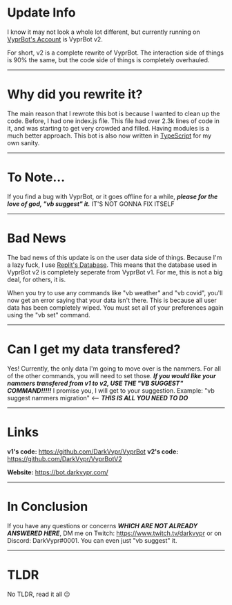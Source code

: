 # Update Info

I know it may not look a whole lot different, but currently running on [VyprBot's Account](https://www.twitch.tv/vyprbot) is VyprBot v2.

For short, v2 is a complete rewrite of VyprBot. The interaction side of things is 90% the same, but the code side of things is completely overhauled.

---

# Why did you rewrite it?

The main reason that I rewrote this bot is because I wanted to clean up the code. Before, I had one index.js file. This file had over 2.3k lines of code in it, and was starting to get very crowded and filled. Having modules is a much better approach. This bot is also now written in [TypeScript](https://www.typescriptlang.org/) for my own sanity.

---

# To Note...

If you find a bug with VyprBot, or it goes offline for a while, ***please for the love of god, "vb suggest" it.*** IT'S NOT GONNA FIX ITSELF

---

# Bad News

The bad news of this update is on the user data side of things. Because I'm a lazy fuck, I use [Replit's Database](https://docs.replit.com/hosting/database-faq). This means that the database used in VyprBot v2 is completely seperate from VyprBot v1. For me, this is not a big deal, for others, it is.

When you try to use any commands like "vb weather" and "vb covid", you'll now get an error saying that your data isn't there. This is because all user data has been completely wiped. You must set all of your preferences again using the "vb set" command.

---

# Can I get my data transfered?

Yes! Currently, the only data I'm going to move over is the nammers. For all of the other commands, you will need to set those. ***If you would like your nammers transfered from v1 to v2, USE THE "VB SUGGEST" COMMAND!!!!!*** I promise you, I will get to your suggestion. Example: "vb suggest nammers migration" <-- ***THIS IS ALL YOU NEED TO DO***

---

# Links

**v1's code:** https://github.com/DarkVypr/VyprBot
**v2's code:** https://github.com/DarkVypr/VyprBotV2

**Website:** https://bot.darkvypr.com/

---

# In Conclusion

If you have any questions or concerns ***WHICH ARE NOT ALREADY ANSWERED HERE***, DM me on Twitch: https://www.twitch.tv/darkvypr or on Discord: DarkVypr#0001. You can even just "vb suggest" it.

---

# TLDR

No TLDR, read it all 😐
